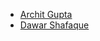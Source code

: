 - [Archit Gupta](https://github.com/i-archit-gupta) 
- [Dawar Shafaque](https://github.com/dawar-shafaque)
